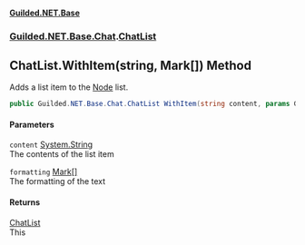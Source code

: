 
#### [Guilded.NET.Base](index 'index')
### [Guilded.NET.Base.Chat](index#Guilded_NET_Base_Chat 'Guilded.NET.Base.Chat').[ChatList](ChatList 'Guilded.NET.Base.Chat.ChatList')
## ChatList.WithItem(string, Mark[]) Method
Adds a list item to the [Node](Node 'Guilded.NET.Base.Chat.Node') list.  
```csharp
public Guilded.NET.Base.Chat.ChatList WithItem(string content, params Guilded.NET.Base.Chat.Mark[] formatting);
```

#### Parameters
<a name='Guilded_NET_Base_Chat_ChatList_WithItem(string_Guilded_NET_Base_Chat_Mark__)_content'></a>
`content` [System.String](https://docs.microsoft.com/en-us/dotnet/api/System.String 'System.String')  
The contents of the list item
  
<a name='Guilded_NET_Base_Chat_ChatList_WithItem(string_Guilded_NET_Base_Chat_Mark__)_formatting'></a>
`formatting` [Mark](Mark 'Guilded.NET.Base.Chat.Mark')[[]](https://docs.microsoft.com/en-us/dotnet/api/System.Array 'System.Array')  
The formatting of the text
  

#### Returns
[ChatList](ChatList 'Guilded.NET.Base.Chat.ChatList')  
This
